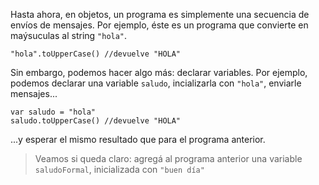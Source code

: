 Hasta ahora, en objetos, un programa es simplemente una secuencia de envíos de mensajes. Por ejemplo, éste es un programa que convierte en maýsuculas al string `"hola"`. 

```wollok
"hola".toUpperCase() //devuelve "HOLA"
```

Sin embargo, podemos hacer algo más: declarar variables. Por ejemplo, podemos declarar una variable `saludo`, incializarla con `"hola"`, enviarle mensajes...

```wollok
var saludo = "hola"
saludo.toUpperCase() //devuelve "HOLA"
```

...y esperar el mismo resultado que para el programa anterior. 

> Veamos si queda claro: agregá al programa anterior una variable `saludoFormal`, inicializada con `"buen día"`
> 
